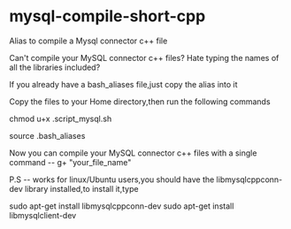 # mysql-compile-short-cpp
Alias to compile a Mysql connector c++ file

Can't compile your MySQL connector c++ files? Hate typing the names of all the libraries included?


If you already have a bash_aliases file,just copy the alias into it


Copy the files to your Home directory,then run the following commands


chmod u+x .script_mysql.sh

source .bash_aliases

Now you can compile your MySQL connector c++ files with a single command --
g+ "your_file_name"



P.S -- works for linux/Ubuntu users,you should have the libmysqlcppconn-dev library installed,to install it,type

sudo apt-get install libmysqlcppconn-dev
sudo apt-get install libmysqlclient-dev
